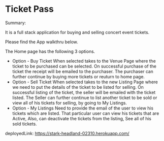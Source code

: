 # Ticket Pass

Summary:

It is a full stack application for buying and selling concert event tickets. 

Please find the App walkthru below.

The Home page has the following 3 options.

- Option - Buy Ticket
  When selected takes to the Venue Page where the ticket to be purchased can be selected.
  On successful purchase of the ticket the receipt will be emailed to the purchaser. 
  The purchaser can further continue by buying more tickets or reuturn to home page.   
- Option - Sell Ticket
  When selected takes to the new Listing Page where we need to put the details of the ticket to be listed for selling.
  On successful listing of the ticket, the seller will be emailed with the ticket listed.
  The Seller can further continue to list another ticket to be sold or view all of his tickets for selling, by going to My Listings.
- Option - My Listings
  Need to provide the email of the user to view his tickets which are listed.
  That particular user can view his tickets that are Active, 
  Also, can deactivate the tickets from the listing, 
  See all of his sold tickets.


deployedLink: https://stark-headland-02310.herokuapp.com/




